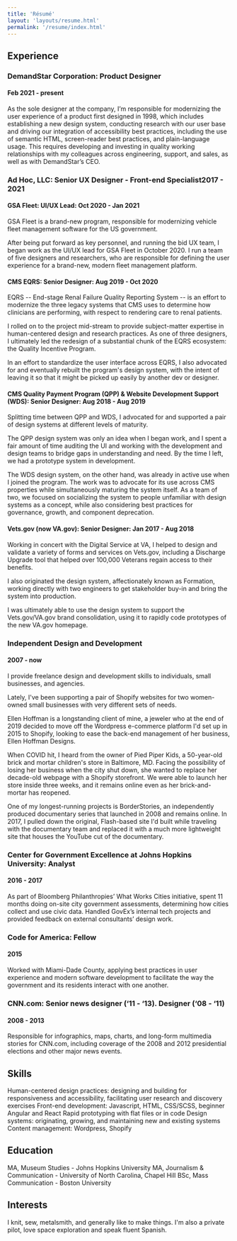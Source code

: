 ```yaml
---
title: 'Résumé'
layout: 'layouts/resume.html'
permalink: '/resume/index.html'
---
```


## Experience

### DemandStar Corporation: Product Designer
#### Feb 2021 - present
As the sole designer at the company, I’m responsible for modernizing the user experience of a product first designed in 1998, which includes establishing a new design system, conducting research with our user base and driving our integration of accessibility best practices, including the use of semantic HTML, screen-reader best practices, and plain-language usage. This requires developing and investing in quality working relationships with my colleagues across engineering, support, and sales, as well as with DemandStar’s CEO.

### Ad Hoc, LLC: Senior UX Designer - Front-end Specialist2017 - 2021
#### GSA Fleet: UI/UX Lead: Oct 2020 - Jan 2021
GSA Fleet is a brand-new program, responsible for modernizing vehicle fleet management software for the US government.

After being put forward as key personnel, and running the bid UX team, I began work as the UI/UX lead for GSA Fleet in October 2020. I run a team of five designers and researchers, who are responsible for defining the user experience for a brand-new, modern fleet management platform.

#### CMS EQRS: Senior Designer: Aug 2019 - Oct 2020
EQRS -- End-stage Renal Failure Quality Reporting System -- is an effort to modernize the three legacy systems that CMS uses to determine how clinicians are performing, with respect to rendering care to renal patients.

I rolled on to the project mid-stream to provide subject-matter expertise in human-centered design and research practices. As one of three designers, I ultimately led the redesign of a substantial chunk of the EQRS ecosystem: the Quality Incentive Program.

In an effort to standardize the user interface across EQRS, I also advocated for and eventually rebuilt the program's design system, with the intent of leaving it so that it might be picked up easily by another dev or designer.

#### CMS Quality Payment Program (QPP) & Website Development Support (WDS): Senior Designer: Aug 2018 - Aug 2019
Splitting time between QPP and WDS, I advocated for and supported a pair of design systems at different levels of maturity.

The QPP design system was only an idea when I began work, and I spent a fair amount of time auditing the UI and working with the development and design teams to bridge gaps in understanding and need. By the time I left, we had a prototype system in development.

The WDS design system, on the other hand, was already in active use when I joined the program. The work was to advocate for its use across CMS properties while simultaneously maturing the system itself. As a team of two, we focused on socializing the system to people unfamiliar with design systems as a concept, while also considering best practices for governance, growth, and component deprecation.

#### Vets.gov (now VA.gov): Senior Designer: Jan 2017 - Aug 2018
Working in concert with the Digital Service at VA, I helped to design and validate a variety of forms and services on Vets.gov, including a Discharge Upgrade tool that helped over 100,000 Veterans regain access to their benefits.

I also originated the design system, affectionately known as Formation, working directly with two engineers to get stakeholder buy-in and bring the system into production.

I was ultimately able to use the design system to support the Vets.gov/VA.gov brand consolidation, using it to rapidly code prototypes of the new VA.gov homepage.

### Independent Design and Development
#### 2007 - now
I provide freelance design and development skills to individuals, small businesses, and agencies.

Lately, I've been supporting a pair of Shopify websites for two women-owned small businesses with very different sets of needs.

Ellen Hoffman is a longstanding client of mine, a jeweler who at the end of 2019 decided to move off the Wordpress e-commerce platform I'd set up in 2015 to Shopify, looking to ease the back-end management of her business, Ellen Hoffman Designs.

When COVID hit, I heard from the owner of Pied Piper Kids, a 50-year-old brick and mortar children's store in Baltimore, MD. Facing the possibility of losing her business when the city shut down, she wanted to replace her decade-old webpage with a Shopify storefront. We were able to launch her store inside three weeks, and it remains online even as her brick-and-mortar has reopened.

One of my longest-running projects is BorderStories, an independently produced documentary series that launched in 2008 and remains online. In 2017, I pulled down the original, Flash-based site I'd built while traveling with the documentary team and replaced it with a much more lightweight site that houses the YouTube cut of the documentary.

### Center for Government Excellence at Johns Hopkins University: Analyst
#### 2016 - 2017
As part of Bloomberg Philanthropies’ What Works Cities initiative, spent 11 months doing on-site city government assessments, determining how cities collect and use civic data. Handled GovEx’s internal tech projects and provided feedback on external consultants’ design work.

### Code for America: Fellow
#### 2015
Worked with Miami-Dade County, applying best practices in user experience and modern software development to facilitate the way the government and its residents interact with one another.

### CNN.com: Senior news designer (‘11 - ‘13). Designer (‘08 - ‘11)
#### 2008 - 2013
Responsible for infographics, maps, charts, and long-form multimedia stories for CNN.com, including coverage of the 2008 and 2012 presidential elections and other major news events.

## Skills
Human-centered design practices: designing and building for responsiveness and accessibility, facilitating user research and discovery exercises
Front-end development: Javascript, HTML, CSS/SCSS, beginner Angular and React
Rapid prototyping with flat files or in code
Design systems: originating, growing, and maintaining new and existing systems
Content management: Wordpress, Shopify

## Education
MA, Museum Studies - Johns Hopkins University
MA, Journalism & Communication - University of North Carolina, Chapel Hill
BSc, Mass Communication - Boston University

## Interests
I knit, sew, metalsmith, and generally like to make things. I'm also a private pilot, love space exploration and speak fluent Spanish.
